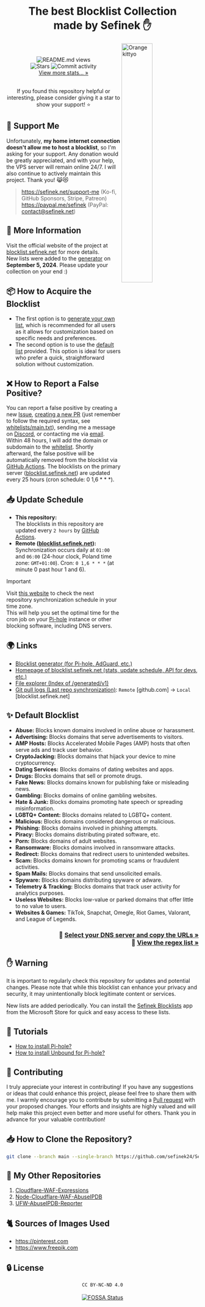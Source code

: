 <div align="center"><h1>The best Blocklist Collection<br>made by Sefinek ✋</h1></div>
<img width="40%" align="right" src="images/kitten.png" alt="Orange kittyo">
<div align="center">
    <br><br>
    <img src="https://api.sefinek.net/api/v2/moecounter/@Sefinek-Blocklist-Collection" alt="README.md views" title="Repository views">
    <br>
    <img src="https://img.shields.io/github/stars/sefinek24/PiHole-Blocklist-Collection?label=STARS&style=for-the-badge" alt="Stars">
    <img src="https://img.shields.io/github/commit-activity/m/sefinek24/PiHole-Blocklist-Collection?label=COMMIT+ACTIVITY&style=for-the-badge" alt="Commit activity">
    <br>
    <a href="https://blocklist.sefinek.net/#stats" target="_blank">View more stats... »</a>
    <br><br>
    <p>If you found this repository helpful or interesting, please consider giving it a star to show your support! ⭐</p>
</div>

## 💸 Support Me
Unfortunately, **my home internet connection doesn't allow me to host a blocklist**, so I'm asking for your support. Any donation would be greatly appreciated, and with your help, the VPS server will remain online 24/7. I will also continue to actively maintain this project. Thank you! 😹😻
> https://sefinek.net/support-me (Ko-fi, GitHub Sponsors, Stripe, Patreon)  
> https://paypal.me/sefinek (PayPal: contact@sefinek.net)


## 📝 More Information
Visit the official website of the project at [blocklist.sefinek.net](https://blocklist.sefinek.net) for more details.  
New lists were added to the [generator](https://sefinek.net/blocklist-generator) on **September 5, 2024**. Please update your collection on your end :)


## 📦 How to Acquire the Blocklist
- The first option is to [generate your own list](https://sefinek.net/blocklist-generator), which is recommended for all users as it allows for customization based on specific needs and preferences.
- The second option is to use the [default list](https://github.com/sefinek24/Sefinek-Blocklist-Collection/tree/main/docs/lists/md) provided. This option is ideal for users who prefer a quick, straightforward solution without customization.


## ❌ How to Report a False Positive?
You can report a false positive by creating a new [Issue](https://github.com/sefinek24/Sefinek-Blocklist-Collection/issues), [creating a new PR](https://github.com/sefinek24/Sefinek-Blocklist-Collection/pulls) (just remember to follow the required syntax, see [whitelists/main.txt](https://github.com/sefinek24/Sefinek-Blocklist-Collection/blob/main/whitelists/main.txt#L10)), sending me a message on [Discord](https://sefinek.net), or contacting me via [email](https://sefinek.net).
Within 48 hours, I will add the domain or subdomain to the [whitelist](whitelists/main.txt).
Shortly afterward, the false positive will be automatically removed from the blocklist via [GitHub Actions](.github/workflows/generate-blocklists.yml).
The blocklists on the primary server ([blocklist.sefinek.net](https://blocklist.sefinek.net)) are updated every 25 hours (cron schedule: 0 1,6 * * *).


## 📥 Update Schedule
- **This repository:**  
  The blocklists in this repository are updated every `2 hours` by [GitHub Actions](.github/workflows/download-blocklists.yml).
- **Remote ([blocklist.sefinek.net](https://blocklist.sefinek.net)):**  
  Synchronization occurs daily at `01:00` and `06:00` (24-hour clock, Poland time zone: `GMT+01:00`). Cron: `0 1,6 * * *` (at minute 0 past hour 1 and 6).
> [!IMPORTANT]  
> Visit [this website](https://blocklist.sefinek.net/update-frequency) to check the next repository synchronization schedule in your time zone.  
> This will help you set the optimal time for the cron job on your [Pi-hole](https://pi-hole.net) instance or other blocking software, including DNS servers.


## 🌍 Links
- [Blocklist generator (for Pi-hole, AdGuard, etc.)](https://sefinek.net/blocklist-generator)
- [Homepage of blocklist.sefinek.net (stats, update schedule, API for devs, etc.)](https://blocklist.sefinek.net)
- [File explorer (Index of /generated/v1)](https://blocklist.sefinek.net/generated/v1)
- [Git pull logs (Last repo synchronization)](https://blocklist.sefinek.net/logs/v1): `Remote` [github.com] → `Local` [blocklist.sefinek.net]


## ✨ Default Blocklist
- **Abuse:** Blocks known domains involved in online abuse or harassment.
- **Advertising:** Blocks domains that serve advertisements to visitors.
- **AMP Hosts:** Blocks Accelerated Mobile Pages (AMP) hosts that often serve ads and track user behavior.
- **CryptoJacking:** Blocks domains that hijack your device to mine cryptocurrency.
- **Dating Services:** Blocks domains of dating websites and apps.
- **Drugs:** Blocks domains that sell or promote drugs.
- **Fake News:** Blocks domains known for publishing fake or misleading news.
- **Gambling:** Blocks domains of online gambling websites.
- **Hate & Junk:** Blocks domains promoting hate speech or spreading misinformation.
- **LGBTQ+ Content:** Blocks domains related to LGBTQ+ content.
- **Malicious:** Blocks domains considered dangerous or malicious.
- **Phishing:** Blocks domains involved in phishing attempts.
- **Piracy:** Blocks domains distributing pirated software, etc.
- **Porn:** Blocks domains of adult websites.
- **Ransomware:** Blocks domains involved in ransomware attacks.
- **Redirect:** Blocks domains that redirect users to unintended websites.
- **Scam:** Blocks domains known for promoting scams or fraudulent activities.
- **Spam Mails:** Blocks domains that send unsolicited emails.
- **Spyware:** Blocks domains distributing spyware or adware.
- **Telemetry & Tracking:** Blocks domains that track user activity for analytics purposes.
- **Useless Websites:** Blocks low-value or parked domains that offer little to no value to users.
- **Websites & Games:** TikTok, Snapchat, Omegle, Riot Games, Valorant, and League of Legends.


<h3 align="right">
    📃 <a href="docs/lists/Index.md">Select your DNS server and copy the URLs »</a><br>
    🔡 <a href="docs/lists/Regex.md">View the regex list »</a>
</h3>

## ✋ Warning
It is important to regularly check this repository for updates and potential changes.
Please note that while this blocklist can enhance your privacy and security, it may unintentionally block legitimate content or services.

New lists are added periodically. You can install the [Sefinek Blocklists](https://apps.microsoft.com/detail/9p3tnt3pjd0j) app from the Microsoft Store for quick and easy access to these lists.


## 🤔 Tutorials
- [How to install Pi-hole?](https://blocklist.sefinek.net/viewer/tutorials/How_to_install_Pi-hole)
- [How to install Unbound for Pi-hole?](https://blocklist.sefinek.net/viewer/tutorials/How_to_install_Unbound_for_Pi-hole)


## 🤝 Contributing
I truly appreciate your interest in contributing!
If you have any suggestions or ideas that could enhance this project, please feel free to share them with me.
I warmly encourage you to contribute by submitting a [Pull request](https://github.com/sefinek24/Sefinek-Blocklist-Collection) with your proposed changes.
Your efforts and insights are highly valued and will help make this project even better and more useful for others.
Thank you in advance for your valuable contribution!


## 📥 How to Clone the Repository?
```bash
git clone --branch main --single-branch https://github.com/sefinek24/Sefinek-Blocklist-Collection
```


## 🌠 My Other Repositories
1. [Cloudflare-WAF-Expressions](https://github.com/sefinek24/Cloudflare-WAF-Expressions)
2. [Node-Cloudflare-WAF-AbuseIPDB](https://github.com/sefinek24/Node-Cloudflare-WAF-AbuseIPDB)
3. [UFW-AbuseIPDB-Reporter](https://github.com/sefinek24/UFW-AbuseIPDB-Reporter)


## 🐈 Sources of Images Used
- https://pinterest.com
- https://www.freepik.com


## 🔒 License
<div align="center">
  <code>CC BY-NC-ND 4.0</code><br><br>
  <a href="https://app.fossa.com/projects/git%2Bgithub.com%2Fsefinek24%2FSefinek-Blocklist-Collection?ref=badge_large">
    <img src="https://app.fossa.com/api/projects/git%2Bgithub.com%2Fsefinek24%2FSefinek-Blocklist-Collection.svg?type=large" alt="FOSSA Status">
  </a>
</div>